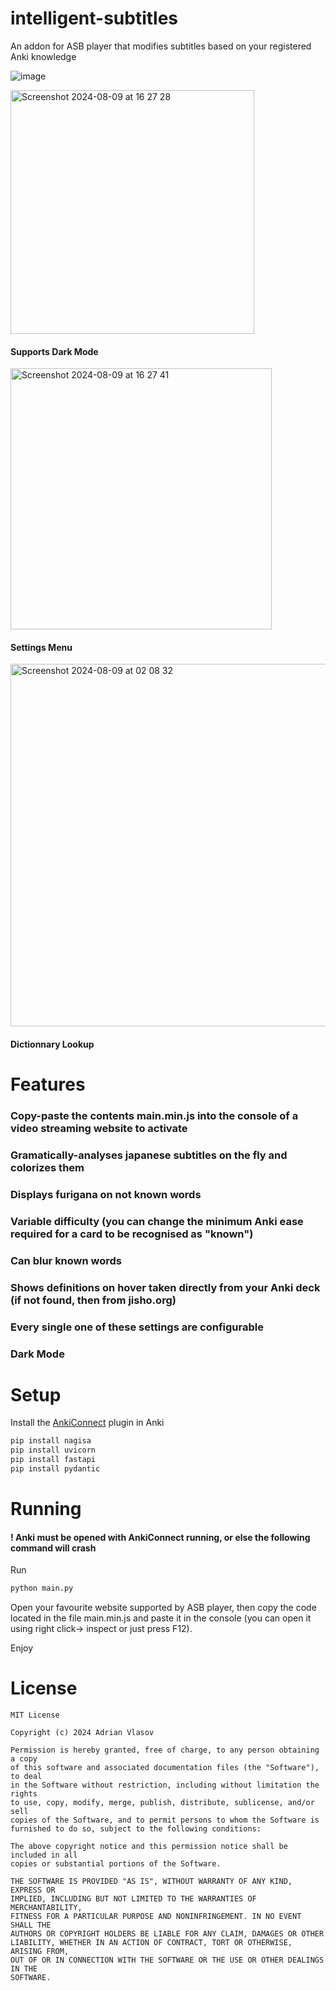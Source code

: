 # intelligent-subtitles
An addon for ASB player that modifies subtitles based on your registered Anki knowledge

![image](https://github.com/user-attachments/assets/9af2dd26-a1c5-4d66-89cb-8094739b5c1a)

<img width="390" alt="Screenshot 2024-08-09 at 16 27 28" src="https://github.com/user-attachments/assets/bc564d48-94cd-409e-a523-3076570c9e9d"> 

#### Supports Dark Mode

<img width="418" alt="Screenshot 2024-08-09 at 16 27 41" src="https://github.com/user-attachments/assets/e03125d4-6ca0-4f7e-989a-ffbd7b6fbbfb"> 

#### Settings Menu

<img width="580" alt="Screenshot 2024-08-09 at 02 08 32" src="https://github.com/user-attachments/assets/c582d750-d830-446b-a608-98c7b432c0e4"> 

#### Dictionnary Lookup


# Features
### Copy-paste the contents main.min.js into the console of a video streaming website to activate
### Gramatically-analyses japanese subtitles on the fly and colorizes them
### Displays furigana on not known words
### Variable difficulty (you can change the minimum Anki ease required for a card to be recognised as "known")
### Can blur known words
### Shows definitions on hover taken directly from your Anki deck (if not found, then from jisho.org)
### Every single one of these settings are configurable
### Dark Mode

# Setup
Install the [AnkiConnect](https://ankiweb.net/shared/info/2055492159) plugin in Anki
```sh
pip install nagisa
pip install uvicorn
pip install fastapi
pip install pydantic
```
# Running
#### ! Anki must be opened with AnkiConnect running, or else the following command will crash
Run
```sh
python main.py
```

Open your favourite website supported by ASB player, then copy the code located in the file main.min.js and paste it in the console (you can open it using right click-> inspect or just press F12).

Enjoy

# License
```
MIT License

Copyright (c) 2024 Adrian Vlasov

Permission is hereby granted, free of charge, to any person obtaining a copy
of this software and associated documentation files (the "Software"), to deal
in the Software without restriction, including without limitation the rights
to use, copy, modify, merge, publish, distribute, sublicense, and/or sell
copies of the Software, and to permit persons to whom the Software is
furnished to do so, subject to the following conditions:

The above copyright notice and this permission notice shall be included in all
copies or substantial portions of the Software.

THE SOFTWARE IS PROVIDED "AS IS", WITHOUT WARRANTY OF ANY KIND, EXPRESS OR
IMPLIED, INCLUDING BUT NOT LIMITED TO THE WARRANTIES OF MERCHANTABILITY,
FITNESS FOR A PARTICULAR PURPOSE AND NONINFRINGEMENT. IN NO EVENT SHALL THE
AUTHORS OR COPYRIGHT HOLDERS BE LIABLE FOR ANY CLAIM, DAMAGES OR OTHER
LIABILITY, WHETHER IN AN ACTION OF CONTRACT, TORT OR OTHERWISE, ARISING FROM,
OUT OF OR IN CONNECTION WITH THE SOFTWARE OR THE USE OR OTHER DEALINGS IN THE
SOFTWARE.
```
